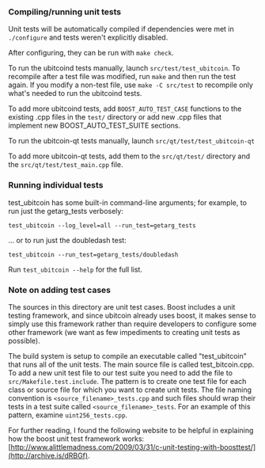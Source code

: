 ### Compiling/running unit tests

Unit tests will be automatically compiled if dependencies were met in `./configure`
and tests weren't explicitly disabled.

After configuring, they can be run with `make check`.

To run the ubitcoind tests manually, launch `src/test/test_ubitcoin`. To recompile
after a test file was modified, run `make` and then run the test again. If you
modify a non-test file, use `make -C src/test` to recompile only what's needed
to run the ubitcoind tests.

To add more ubitcoind tests, add `BOOST_AUTO_TEST_CASE` functions to the existing
.cpp files in the `test/` directory or add new .cpp files that
implement new BOOST_AUTO_TEST_SUITE sections.

To run the ubitcoin-qt tests manually, launch `src/qt/test/test_ubitcoin-qt`

To add more ubitcoin-qt tests, add them to the `src/qt/test/` directory and
the `src/qt/test/test_main.cpp` file.

### Running individual tests

test_ubitcoin has some built-in command-line arguments; for
example, to run just the getarg_tests verbosely:

    test_ubitcoin --log_level=all --run_test=getarg_tests

... or to run just the doubledash test:

    test_ubitcoin --run_test=getarg_tests/doubledash

Run `test_ubitcoin --help` for the full list.

### Note on adding test cases

The sources in this directory are unit test cases.  Boost includes a
unit testing framework, and since ubitcoin already uses boost, it makes
sense to simply use this framework rather than require developers to
configure some other framework (we want as few impediments to creating
unit tests as possible).

The build system is setup to compile an executable called "test_ubitcoin"
that runs all of the unit tests.  The main source file is called
test_bitcoin.cpp. To add a new unit test file to our test suite you need
to add the file to `src/Makefile.test.include`. The pattern is to create
one test file for each class or source file for which you want to create
unit tests.  The file naming convention is `<source_filename>_tests.cpp`
and such files should wrap their tests in a test suite
called `<source_filename>_tests`. For an example of this pattern,
examine `uint256_tests.cpp`.

For further reading, I found the following website to be helpful in
explaining how the boost unit test framework works:
[http://www.alittlemadness.com/2009/03/31/c-unit-testing-with-boosttest/](http://archive.is/dRBGf).
